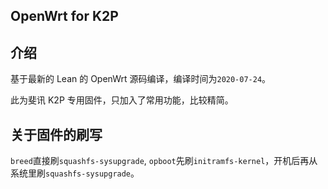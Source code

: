 ## OpenWrt for K2P

## 介绍

基于最新的 Lean 的 OpenWrt 源码编译，编译时间为`2020-07-24`。

此为斐讯 K2P 专用固件，只加入了常用功能，比较精简。

## 关于固件的刷写

`breed`直接刷`squashfs-sysupgrade`, `opboot`先刷`initramfs-kernel`，开机后再从系统里刷`squashfs-sysupgrade`。
